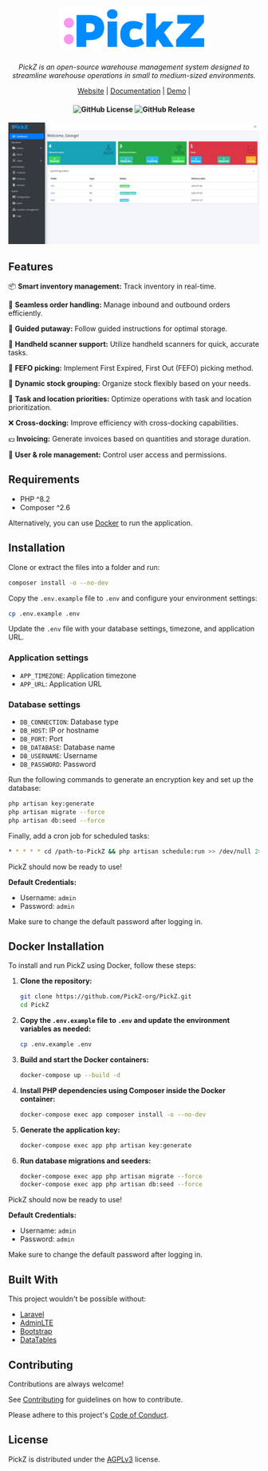 <h1 align="center">
    <img src="./.github/assets/logo_small.png" alt="PickZ Logo">
</h1>

<p align="center">
    <i>PickZ is an open-source warehouse management system designed to streamline warehouse operations in small to medium-sized environments.</i>
</p>

<p align="center">
  <a href="https://www.pickz.org" target="_blank">Website</a> |
  <a href="https://docs.pickz.org" target="_blank">Documentation</a> |
  <a href="https://demo.pickz.org" target="_blank">Demo</a> |
</p>

<h4 align="center">
    <img alt="GitHub License" src="https://img.shields.io/github/license/PickZ-org/PickZ" />
    <img alt="GitHub Release" src="https://img.shields.io/github/v/release/PickZ-org/PickZ" />
</h4>

<p align="center">
<img src="./.github/assets/pickz_preview.jpg" alt="PickZ Preview">
</p>

## Features

📦 **Smart inventory management:** Track inventory in real-time.

📄 **Seamless order handling:** Manage inbound and outbound orders efficiently.

🧭️ **Guided putaway:** Follow guided instructions for optimal storage.

📲 **Handheld scanner support:** Utilize handheld scanners for quick, accurate tasks.

📅 **FEFO picking:** Implement First Expired, First Out (FEFO) picking method.

🧐 **Dynamic stock grouping:** Organize stock flexibly based on your needs.

🔖 **Task and location priorities:** Optimize operations with task and location prioritization.

❌ **Cross-docking:** Improve efficiency with cross-docking capabilities.

💵 **Invoicing:** Generate invoices based on quantities and storage duration.

👥 **User & role management:** Control user access and permissions.

## Requirements

* PHP ^8.2
* Composer ^2.6

Alternatively, you can use [Docker](https://www.docker.com/) to run the application.

## Installation

Clone or extract the files into a folder and run:

```sh
composer install -o --no-dev
```

Copy the `.env.example` file to `.env` and configure your environment settings:

```sh
cp .env.example .env
```

Update the `.env` file with your database settings, timezone, and application URL.

### Application settings

- `APP_TIMEZONE`: Application timezone
- `APP_URL`: Application URL

### Database settings

- `DB_CONNECTION`: Database type
- `DB_HOST`: IP or hostname
- `DB_PORT`: Port
- `DB_DATABASE`: Database name
- `DB_USERNAME`: Username
- `DB_PASSWORD`: Password

Run the following commands to generate an encryption key and set up the database:

```sh
php artisan key:generate
php artisan migrate --force
php artisan db:seed --force
```

Finally, add a cron job for scheduled tasks:

```sh
* * * * * cd /path-to-PickZ && php artisan schedule:run >> /dev/null 2>&1
```

PickZ should now be ready to use!

**Default Credentials:**
- Username: `admin`
- Password: `admin`

Make sure to change the default password after logging in.

## Docker Installation

To install and run PickZ using Docker, follow these steps:

1. **Clone the repository:**

    ```sh
    git clone https://github.com/PickZ-org/PickZ.git
    cd PickZ
    ```

2. **Copy the `.env.example` file to `.env` and update the environment variables as needed:**

    ```sh
    cp .env.example .env
    ```

3. **Build and start the Docker containers:**

    ```sh
    docker-compose up --build -d
    ```

4. **Install PHP dependencies using Composer inside the Docker container:**

    ```sh
    docker-compose exec app composer install -o --no-dev
    ```

5. **Generate the application key:**

    ```sh
    docker-compose exec app php artisan key:generate
    ```

6. **Run database migrations and seeders:**

    ```sh
    docker-compose exec app php artisan migrate --force
    docker-compose exec app php artisan db:seed --force
    ```

PickZ should now be ready to use!

**Default Credentials:**
- Username: `admin`
- Password: `admin`

Make sure to change the default password after logging in.

## Built With

This project wouldn't be possible without:

* [Laravel](https://laravel.com/)
* [AdminLTE](https://adminlte.io/)
* [Bootstrap](https://getbootstrap.com/)
* [DataTables](https://datatables.net/)

## Contributing

Contributions are always welcome!

See [Contributing](CONTRIBUTING.md) for guidelines on how to contribute.

Please adhere to this project's [Code of Conduct](CODE_OF_CONDUCT.md).

## License

PickZ is distributed under the [AGPLv3](https://www.gnu.org/licenses/agpl-3.0.en.html) license.

